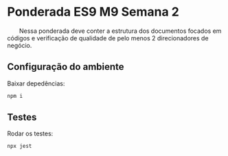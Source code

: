 # Ponderada ES9 M9 Semana 2

&emsp;&emsp;Nessa ponderada deve conter a estrutura dos documentos focados em códigos e verificação de qualidade de pelo menos 2 direcionadores de negócio.

## Configuração do ambiente
Baixar depedências:
```bash
npm i
```
## Testes
Rodar os testes:
```bash
npx jest
```